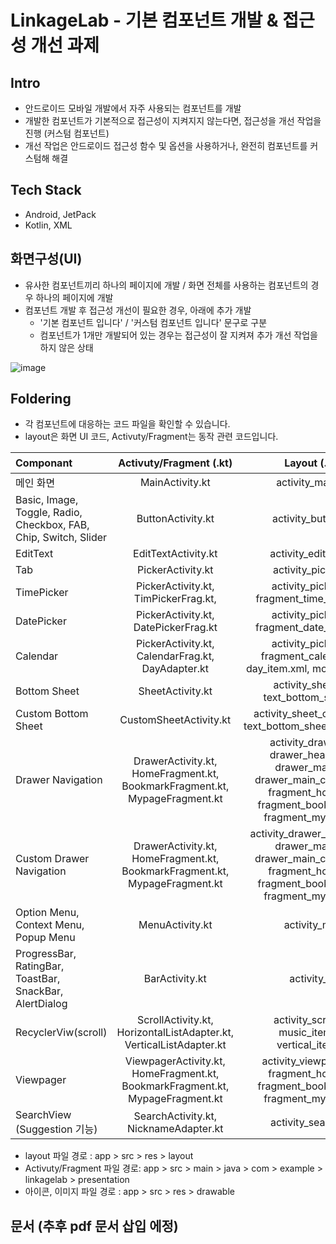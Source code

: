 # LinkageLab - 기본 컴포넌트 개발 & 접근성 개선 과제

## Intro
- 안드로이드 모바일 개발에서 자주 사용되는 컴포넌트를 개발
- 개발한 컴포넌트가 기본적으로 접근성이 지켜지지 않는다면, 접근성을 개선 작업을 진행 (커스텀 컴포넌트)
- 개선 작업은 안드로이드 접근성 함수 및 옵션을 사용하거나, 완전히 컴포넌트를 커스텀해 해결


## Tech Stack
- Android, JetPack
- Kotlin, XML


## 화면구성(UI)
- 유사한 컴포넌트끼리 하나의 페이지에 개발 / 화면 전체를 사용하는 컴포넌트의 경우 하나의 페이지에 개발
- 컴포넌트 개발 후 접근성 개선이 필요한 경우, 아래에 추가 개발
  - '기본 컴포넌트 입니다' / '커스텀 컴포넌트 입니다' 문구로 구분
  - 컴포넌트가 1개만 개발되어 있는 경우는 접근성이 잘 지켜져 추가 개선 작업을 하지 않은 상태
  
![image](https://github.com/user-attachments/assets/32a6d167-4fc1-4d38-a78c-9670f241b7b2)


## Foldering
- 각 컴포넌트에 대응하는 코드 파일을 확인할 수 있습니다.
- layout은 화면 UI 코드, Activuty/Fragment는 동작 관련 코드입니다. 

|  Componant | Activuty/Fragment (.kt) |  Layout (.xml) | 기타 | 
| :----------- | :------------: | :------------: | :------------: |
|  메인 화면 |   MainActivity.kt   |   activity_main.xml  | |
|  Basic, Image, Toggle, Radio, Checkbox, FAB, Chip, Switch, Slider |   ButtonActivity.kt   |   activity_button.xml  | |
|  EditText  |   EditTextActivity.kt   |  activity_edittext.xml  | |
|  Tab  |   PickerActivity.kt   |  activity_picker.xml  | |
|  TimePicker  |   PickerActivity.kt, TimPickerFrag.kt,  |  activity_picker.xml, fragment_time_picker.xml |   |
|  DatePicker  |   PickerActivity.kt, DatePickerFrag.kt  |  activity_picker.xml, fragment_date_picker.xml  |   |
|  Calendar  |   PickerActivity.kt, CalendarFrag.kt, DayAdapter.kt  |  activity_picker.xml, fragment_calendar.xml, day_item.xml, month_item.xml  | |
|  Bottom Sheet  |  SheetActivity.kt   |    activity_sheet.xml, text_bottom_sheet.xml  |  |
|  Custom Bottom Sheet  |  CustomSheetActivity.kt    |   activity_sheet_custom.xml, text_bottom_sheet_custom.xml  |  |
|  Drawer Navigation  |   DrawerActivity.kt, HomeFragment.kt, BookmarkFragment.kt, MypageFragment.kt    |    activity_drawer.xml, drawer_header.xml, drawer_main.xml, drawer_main_content.xml, fragment_home.xml, fragment_bookmark.xml, fragment_mypage.xml  |  |
|  Custom Drawer Navigation  |   DrawerActivity.kt, HomeFragment.kt, BookmarkFragment.kt, MypageFragment.kt    |    activity_drawer_custom.xml, drawer_main.xml, drawer_main_content.xml, fragment_home.xml, fragment_bookmark.xml, fragment_mypage.xml  |  |
| Option Menu, Context Menu, Popup Menu  |   MenuActivity.kt   |   activity_menu  | app > src > res > menu > nav_menu.xml  |
| ProgressBar, RatingBar, ToastBar, SnackBar, AlertDialog  |  BarActivity.kt    |   activity_bar  |  |
| RecyclerViw(scroll)  |  ScrollActivity.kt, HorizontalListAdapter.kt, VerticalListAdapter.kt   |   activity_scroll.xml, music_item.xml, vertical_item.xml  |  |
| Viewpager |  ViewpagerActivity.kt, HomeFragment.kt, BookmarkFragment.kt, MypageFragment.kt    |   activity_viewpager.xml,  fragment_home.xml, fragment_bookmark.xml, fragment_mypage.xml    |  |
| SearchView (Suggestion 기능) |  SearchActivity.kt, NicknameAdapter.kt   |  activity_searchview  |  |


- layout 파일 경로 : app > src > res > layout 
- Activuty/Fragment 파일 경로: app > src > main > java > com > example > linkagelab > presentation 
- 아이콘, 이미지 파일 경로 : app > src > res > drawable

## 문서 (추후 pdf 문서 삽입 에정)

